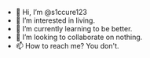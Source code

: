 - 👋 Hi, I’m @s1ccure123
- 👀 I’m interested in living.
- 🌱 I’m currently learning to be better.
- 💞️ I’m looking to collaborate on nothing.
- 📫 How to reach me? You don't.

<!---
s1ccure123/s1ccure123 is a ✨ special ✨ repository because its `README.md` (this file) appears on your GitHub profile.
You can click the Preview link to take a look at your changes.
--->
